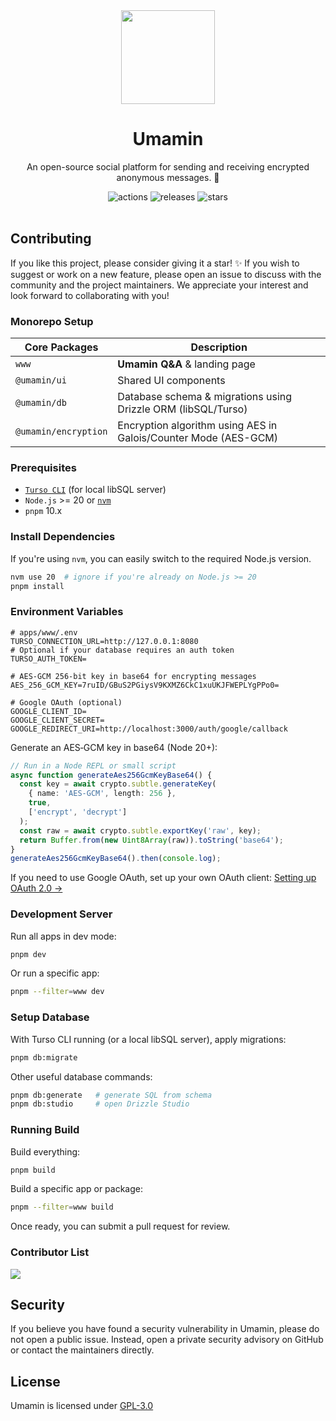 <div align="center">
  <img src="https://github.com/omsimos/umamin/assets/69457996/5a7250dc-c65e-4251-8fa9-425006dccb02" width="150" />

  <h1>Umamin</h1>
</div>

<div align="center">
  <p>An open-source social platform for sending and receiving encrypted anonymous messages. 🔏</p>

  <img src="https://github.com/joshxfi/umamin/actions/workflows/ci.yml/badge.svg" alt="actions">
  <img src="https://img.shields.io/github/v/release/joshxfi/umamin.svg" alt="releases">
  <img src="https://img.shields.io/github/stars/joshxfi/umamin" alt="stars">
</div>

<br/>

## Contributing

If you like this project, please consider giving it a star! ✨ If you wish to suggest or work on a new feature, please open an issue to discuss with the community and the project maintainers. We appreciate your interest and look forward to collaborating with you!

### Monorepo Setup
| Core Packages  | Description |
| ------------- | ------------- |
| `www` | **Umamin Q&A** & landing page  |
| `@umamin/ui` | Shared UI components |
| `@umamin/db` | Database schema & migrations using Drizzle ORM (libSQL/Turso) |
| `@umamin/encryption` | Encryption algorithm using AES in Galois/Counter Mode (AES-GCM)  |

### Prerequisites
- [`Turso CLI`](https://docs.turso.tech/cli/installation) (for local libSQL server)
- `Node.js` >= 20 or [`nvm`](https://github.com/nvm-sh/nvm)
- `pnpm` 10.x

### Install Dependencies
If you're using `nvm`, you can easily switch to the required Node.js version.
```sh
nvm use 20  # ignore if you're already on Node.js >= 20
pnpm install
```

### Environment Variables
```env
# apps/www/.env
TURSO_CONNECTION_URL=http://127.0.0.1:8080
# Optional if your database requires an auth token
TURSO_AUTH_TOKEN=

# AES‑GCM 256-bit key in base64 for encrypting messages
AES_256_GCM_KEY=7ruID/GBuS2PGiysV9KXMZ6CkC1xuUKJFWEPLYgPPo0=

# Google OAuth (optional)
GOOGLE_CLIENT_ID=
GOOGLE_CLIENT_SECRET=
GOOGLE_REDIRECT_URI=http://localhost:3000/auth/google/callback
```

Generate an AES‑GCM key in base64 (Node 20+):
```ts
// Run in a Node REPL or small script
async function generateAes256GcmKeyBase64() {
  const key = await crypto.subtle.generateKey(
    { name: 'AES-GCM', length: 256 },
    true,
    ['encrypt', 'decrypt']
  );
  const raw = await crypto.subtle.exportKey('raw', key);
  return Buffer.from(new Uint8Array(raw)).toString('base64');
}
generateAes256GcmKeyBase64().then(console.log);
```

If you need to use Google OAuth, set up your own OAuth client: [Setting up OAuth 2.0 →](https://support.google.com/cloud/answer/6158849)

### Development Server
Run all apps in dev mode:
```sh
pnpm dev
```

Or run a specific app:
```sh
pnpm --filter=www dev
```

### Setup Database
With Turso CLI running (or a local libSQL server), apply migrations:
```sh
pnpm db:migrate
```
Other useful database commands:
```sh
pnpm db:generate   # generate SQL from schema
pnpm db:studio     # open Drizzle Studio
```

### Running Build
Build everything:
```sh
pnpm build
```
Build a specific app or package:
```sh
pnpm --filter=www build
```

Once ready, you can submit a pull request for review.

### Contributor List
<a href="https://github.com/joshxfi/umamin/graphs/contributors">
  <img src="https://contrib.rocks/image?repo=joshxfi/umamin" />
</a>

## Security
If you believe you have found a security vulnerability in Umamin, please do not open a public issue. Instead, open a private security advisory on GitHub or contact the maintainers directly.

## License

Umamin is licensed under [GPL-3.0](https://github.com/joshxfi/umamin/blob/main/LICENSE)

